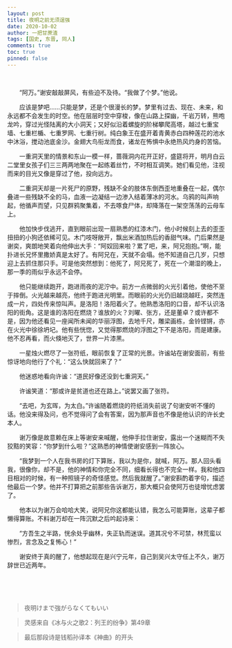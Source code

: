 ```yaml
---
layout: post
title: 夜明之前无须逞强
date: 2020-10-02
author: 一把甘蔗渣
tags: [国史, 东晋, 同人]
comments: true
toc: true
pinned: false
---
```

<br/>

　　“阿万。”谢安敲敲屏风，有些迫不及待。“我做了个梦。”他说。

　　应该是梦吧……只能是梦，还是个很漫长的梦。梦里有过去、现在、未来，和永远都不会发生的时空。他在层层时空中穿梭，像在山路上探幽，千岩万转，熊咆龙吟，穿过光怪陆离的大小洞天；又好似沿着螺旋的阶梯攀爬高塔，越过七重宝墙、七重栏楯、七重罗网、七重行树。纯白象王在盛开着青黄赤白四种莲花的池水中沐浴，搅动池底金沙。金翅大鸟衔龙而食，诸龙在怖惧中永绝热风灼身的苦恼。

　　一重洞天里的情景和东山一模一样，蔷薇洞内花开正好，盛筵将开，明月白云二堂里女孩子们三三两两地聚在一起练着丝竹，不时相互调笑。她们看见他，注视而来的目光又像是穿过了他，投向远方。

　　二重洞天却是一片死尸的原野，残缺不全的肢体东倒西歪地重叠在一起，偶尔叠进一些残缺不全的马，血液一边凝结一边渗入结着薄冰的河水。乌鸦的叫声响起，他循声而望，只见群鸦聚集着，不去啄食尸体，却降落在一架空荡荡的云母车上。

　　他加快步伐逃开，直到眼前出现一扇熟悉的红漆木门，他小时候刻上去的歪歪扭扭的小狗还依稀可见。木门吱呀敞开，飘出米酒加热后的香甜气味。门后果然是谢奕，爽朗地笑着向他伸出大手：“阿奴回来啦？累了吧，来，阿兄抱抱。”啊，能扑进长兄怀里撒娇真是太好了。有阿兄在，天就不会塌。他不知道自己几岁，只想迎上去抓住那只手。可是他突然想到：他死了，阿兄死了，死在一个潮湿的晚上，那一季的雨似乎永远不会停。

　　他只能继续跑开，跑进雨夜的泥泞中。前方一点微弱的火光引着他，使他不至于摔倒。火光越来越亮，他终于跑进光明里。而眼前的火光仍旧越烧越旺，突然连成一片，四处传来惊叫声。是洛阳！洛阳着火了。他熟悉洛阳的口音，却不认识洛阳的街角。这是谁的洛阳在燃烧？谁放的火？刘曜、张方，还是董卓？或许都不是，因为他还看见一座闻所未闻的华丽浮图，去地千尺，雕梁画栋，金铃铿锵，亦在火光中徐徐坍圮。他有些恍惚，又觉得那燃烧的浮图之下不是洛阳，而是建康。他不忍再看，而火倏地灭了，世界一片漆黑。

　　一星烛火燃尽了一张符纸，眼前恢复了正常的光景。许谧站在谢安面前，有些惊讶地向他行了个礼：“这么快就回来了？”

　　他迷惑地看向许谧：“道民好像还没到七重洞天。”

　　许谧笑道：“那或许是贫道也还在路上。”说罢又画了张符。

　　“去吧，为玄晖，为太白。”许谧随着燃烧的符纸消失前说了句谢安听不懂的话。他没来得及问，也不觉得问了会有答案，因为那声音也不像是他认识的许长史本人。

　　谢万像是故意赖在床上等谢安来喊醒，他伸手拉住谢安，露出一个迷糊而不失狡黠的笑容：“你梦到什么啦？”这熟悉的神情使谢安感到一阵放心。

　　“我梦到一个人在我书房的灯下算账，我以为是你，就喊，阿万。那人回头看我，很像你，却不是，他的神情和你完全不同，细看长得也不完全一样。我和他四目相对的时候，有一种照镜子的奇怪感觉。然后我就醒了。”谢安斟酌着字句，描述他最后一个梦。他并不打算把之前那些告诉谢万，那大概只会使阿万也徒增忧虑罢了。

　　他本以为谢万会哈哈大笑，说阿兄你这都能认错，我怎么可能算账，这辈子都懒得算账。不料谢万却在一阵沉默之后吟起诗来：

　　“方吾生之半路，恍余处乎幽林，失正轨而迷误。道其况兮不可禁，林荒蛮以惨烈，言念及之复怖心！”

　　谢安终于真的醒了，他想起现在是兴宁元年，自己到吴兴太守任上不久，谢万辞世已近两年。

<br/>
<br/>
<br/>

>夜明けまで強がらなくてもいい

>灵感来自《冰与火之歌2：列王的纷争》第49章

>最后那段诗是钱稻孙译本《神曲》的开头

<br/>
